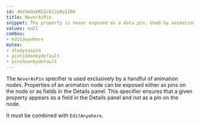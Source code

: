 ```yaml
---
id: 4GxSmOxKKG1C622yKyIZ86
title: NeverAsPin
snippet: The property is never exposed as a data pin. Used by animation nodes.
values: null
combos:
- editanywhere
mutex:
- alwaysaspin
- pinhiddenbydefault
- pinshownbydefault
---
```

The `NeverAsPin` specifier is used exclusively by a handful of animation nodes. Properties of an animation node can be exposed either as pins on the node or as fields in the Details panel. This specifier ensures that a given property appears as a field in the Details panel and *not* as a pin on the node.

It must be combined with `EditAnywhere`.
